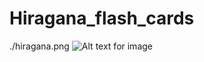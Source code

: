 # Hiragana_flash_cards
./hiragana.png
![Alt text for image]([./path-to-hiragana](https://github.com/Katherine-Brown-8000/Hiragana_flash_cards/blob/main/hiragana.png)/hiragana.png)



